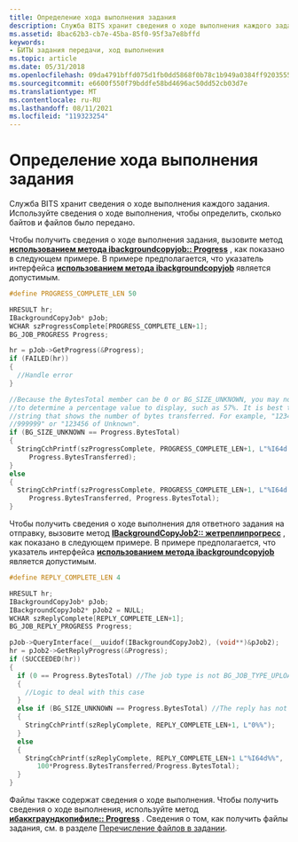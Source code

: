 ```yaml
---
title: Определение хода выполнения задания
description: Служба BITS хранит сведения о ходе выполнения каждого задания. Используйте сведения о ходе выполнения, чтобы определить, сколько байтов и файлов было передано.
ms.assetid: 8bac62b3-cb7e-45ba-85f0-95f3a7e8bffd
keywords:
- БИТЫ задания передачи, ход выполнения
ms.topic: article
ms.date: 05/31/2018
ms.openlocfilehash: 09da4791bffd075d1fb0dd5868f0b78c1b949a0384ff9203555bf18c10ff39cc
ms.sourcegitcommit: e6600f550f79bddfe58bd4696ac50dd52cb03d7e
ms.translationtype: MT
ms.contentlocale: ru-RU
ms.lasthandoff: 08/11/2021
ms.locfileid: "119323254"
---
```

# <a name="determining-the-progress-of-a-job"></a>Определение хода выполнения задания

Служба BITS хранит сведения о ходе выполнения каждого задания. Используйте сведения о ходе выполнения, чтобы определить, сколько байтов и файлов было передано.

Чтобы получить сведения о ходе выполнения задания, вызовите метод [**использованием метода ibackgroundcopyjob:: Progress**](/windows/desktop/api/Bits/nf-bits-ibackgroundcopyjob-getprogress) , как показано в следующем примере. В примере предполагается, что указатель интерфейса [**использованием метода ibackgroundcopyjob**](/windows/desktop/api/Bits/nn-bits-ibackgroundcopyjob) является допустимым.


```C++
#define PROGRESS_COMPLETE_LEN 50

HRESULT hr;
IBackgroundCopyJob* pJob;
WCHAR szProgressComplete[PROGRESS_COMPLETE_LEN+1];
BG_JOB_PROGRESS Progress;

hr = pJob->GetProgress(&Progress); 
if (FAILED(hr))
{
  //Handle error
}

//Because the BytesTotal member can be 0 or BG_SIZE_UNKNOWN, you may not be able 
//to determine a percentage value to display, such as 57%. It is best to display a 
//string that shows the number of bytes transferred. For example, "123456 of 
//999999" or "123456 of Unknown".
if (BG_SIZE_UNKNOWN == Progress.BytesTotal)
{
  StringCchPrintf(szProgressComplete, PROGRESS_COMPLETE_LEN+1, L"%I64d of Unknown", 
     Progress.BytesTransferred);
}
else
{
  StringCchPrintf(szProgressComplete, PROGRESS_COMPLETE_LEN+1, L"%I64d of %I64d", 
     Progress.BytesTransferred, Progress.BytesTotal); 
}
```



Чтобы получить сведения о ходе выполнения для ответного задания на отправку, вызовите метод [**IBackgroundCopyJob2:: жетреплипрогресс**](/windows/desktop/api/Bits1_5/nf-bits1_5-ibackgroundcopyjob2-getreplyprogress) , как показано в следующем примере. В примере предполагается, что указатель интерфейса [**использованием метода ibackgroundcopyjob**](/windows/desktop/api/Bits/nn-bits-ibackgroundcopyjob) является допустимым.


```C++
#define REPLY_COMPLETE_LEN 4

HRESULT hr;
IBackgroundCopyJob* pJob;
IBackgroundCopyJob2* pJob2 = NULL;
WCHAR szReplyComplete[REPLY_COMPLETE_LEN+1];
BG_JOB_REPLY_PROGRESS Progress;

pJob->QueryInterface(__uuidof(IBackgroundCopyJob2), (void**)&pJob2);
hr = pJob2->GetReplyProgress(&Progress); 
if (SUCCEEDED(hr))
{
  if (0 == Progress.BytesTotal) //The job type is not BG_JOB_TYPE_UPLOAD_REPLY
  {
    //Logic to deal with this case  
  }
  else if (BG_SIZE_UNKNOWN == Progress.BytesTotal) //The reply has not begun
  {
    StringCchPrintf(szReplyComplete, REPLY_COMPLETE_LEN+1, L"0%%");
  }
  else
  {
    StringCchPrintf(szReplyComplete, REPLY_COMPLETE_LEN+1 L"%I64d%%",
       100*Progress.BytesTransferred/Progress.BytesTotal); 
  }
}
```



Файлы также содержат сведения о ходе выполнения. Чтобы получить сведения о ходе выполнения, используйте метод [**ибаккграундкопифиле:: Progress**](/windows/desktop/api/Bits/nf-bits-ibackgroundcopyfile-getprogress) . Сведения о том, как получить файлы задания, см. в разделе [Перечисление файлов в задании](enumerating-files-in-a-job.md).

 

 




